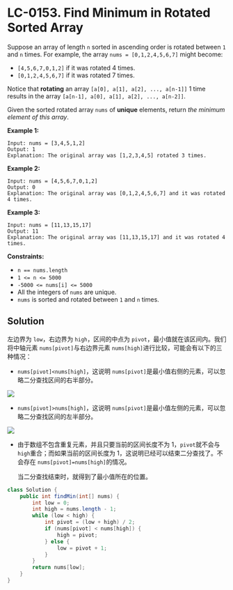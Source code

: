 # LC-0153. Find Minimum in Rotated Sorted Array

Suppose an array of length `n` sorted in ascending order is rotated between `1` and `n` times. For example, the array `nums = [0,1,2,4,5,6,7]` might become:

-   `[4,5,6,7,0,1,2]` if it was rotated 4 times.
-   `[0,1,2,4,5,6,7]` if it was rotated 7 times.

Notice that **rotating** an array `[a[0], a[1], a[2], ..., a[n-1]]` 1 time results in the array `[a[n-1], a[0], a[1], a[2], ..., a[n-2]]`.

Given the sorted rotated array `nums` of **unique** elements, return _the minimum element of this array_.

**Example 1:**

```text
Input: nums = [3,4,5,1,2]
Output: 1
Explanation: The original array was [1,2,3,4,5] rotated 3 times.
```

**Example 2:**

```text
Input: nums = [4,5,6,7,0,1,2]
Output: 0
Explanation: The original array was [0,1,2,4,5,6,7] and it was rotated 4 times.
```

**Example 3:**

```text
Input: nums = [11,13,15,17]
Output: 11
Explanation: The original array was [11,13,15,17] and it was rotated 4 times.
```

**Constraints:**

-   `n == nums.length`
-   `1 <= n <= 5000`
-   `-5000 <= nums[i] <= 5000`
-   All the integers of `nums` are unique.
-   `nums` is sorted and rotated between `1` and `n` times.

## Solution

左边界为 `low`，右边界为 `high`，区间的中点为 `pivot`，最小值就在该区间内。我们将中轴元素 `nums[pivot]`与右边界元素 `nums[high]`进行比较，可能会有以下的三种情况：

-   `nums[pivot]<nums[high]`，这说明 `nums[pivot]`是最小值右侧的元素，可以忽略二分查找区间的右半部分。

![](https://assets.leetcode-cn.com/solution-static/153/2.png)

-   `nums[pivot]>nums[high]`，这说明 `nums[pivot]`是最小值左侧的元素，可以忽略二分查找区间的左半部分。

![](https://assets.leetcode-cn.com/solution-static/153/3.png)

-   由于数组不包含重复元素，并且只要当前的区间长度不为 1，`pivot`就不会与 `high`重合；而如果当前的区间长度为 1，这说明已经可以结束二分查找了。不会存在 `nums[pivot]=nums[high]`的情况。

    当二分查找结束时，就得到了最小值所在的位置。

```java
class Solution {
    public int findMin(int[] nums) {
        int low = 0;
        int high = nums.length - 1;
        while (low < high) {
            int pivot = (low + high) / 2;
            if (nums[pivot] < nums[high]) {
                high = pivot;
            } else {
                low = pivot + 1;
            }
        }
        return nums[low];
    }
}
```
